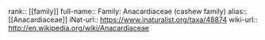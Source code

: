 

rank:: [[family]]
full-name:: Family: Anacardiaceae (cashew family)
alias:: [[Anacardiaceae]]
iNat-url:: https://www.inaturalist.org/taxa/48874
wiki-url:: http://en.wikipedia.org/wiki/Anacardiaceae